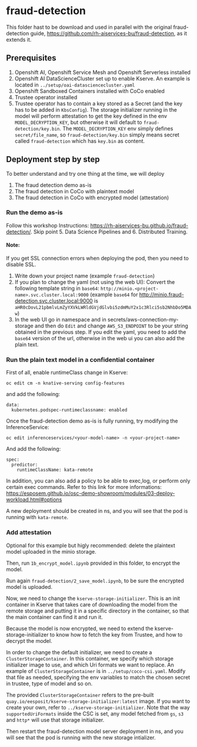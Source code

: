 # fraud-detection

This folder hast to be download and used in parallel with the original fraud-detection guide, <https://github.com/rh-aiservices-bu/fraud-detection>, as it extends it.

## Prerequisites

1. Openshift AI, Openshift Service Mesh and Openshift Serverless installed
2. Openshift AI DataScienceCluster set up to enable Kserve. An example is located in `../setup/oai-datasciencecluster.yaml`
3. Openshift Sandboxed Containers installed with CoCo enabled
4. Trustee operator installed
5. Trustee operator has to contain a key stored as a Secret (and the key has to be added in `KbsConfig`). The storage initializer running in the model will perform attestation to get the key defined in the env `MODEL_DECRYPTION_KEY`, but otherwise it will default to `fraud-detection/key.bin`. The `MODEL_DECRYPTION_KEY` env simply defines `secret/file_name`, so `fraud-detection/key.bin` simply means secret called `fraud-detection` which has `key.bin` as content.

## Deployment step by step

To better understand and try one thing at the time, we will deploy

1. The fraud detection demo as-is
2. The fraud detection in CoCo with plaintext model
3. The fraud detection in CoCo with encrypted model (attestation)

### Run the demo as-is

Follow this workshop Instructions: <https://rh-aiservices-bu.github.io/fraud-detection/>. Skip point 5. Data Science Pipelines and 6. Distributed Training.

#### Note:
If you get SSL connection errors when deploying the pod, then you need to disable SSL.

1. Write down your project name (example `fraud-detection`)
2. If you plan to change the yaml (not using the web UI): Convert the following template string in `base64`: `http://minio.<project-name>.svc.cluster.local:9000` (example `base64` for http://minio.fraud-detection.svc.cluster.local:9000 is `aHR0cDovL21pbmlvLmZyYXVkLWRldGVjdGlvbi5zdmMuY2x1c3Rlci5sb2NhbDo5MDAw`)
3. In the web UI go in namespace <project name> and in secrets/aws-connection-my-storage and then do `Edit` and change `AWS_S3_ENDPOINT` to be your string obtained in the previous step. If you edit the yaml, you need to add the `base64` version of the url, otherwise in the web ui you can also add the plain text.

### Run the plain text model in a confidential container

First of all, enable runtimeClass change in Kserve:
```
oc edit cm -n knative-serving config-features
```
and add the following:
```
data:
  kubernetes.podspec-runtimeclassname: enabled
```

Once the fraud-detection demo as-is is fully running, try modifying the InferenceService:
```
oc edit inferenceservices/<your-model-name> -n <your-project-name>
```
And add the following:
```
spec:
  predictor:
    runtimeClassName: kata-remote
```
In addition, you can also add a policy to be able to exec,log, or perform only certain exec commands. Refer to this link for more informations: https://esposem.github.io/osc-demo-showroom/modules/03-deploy-workload.html#options

A new deployment should be created in <your-project-name> ns, and you will see that the pod is running with `kata-remote`.

### Add attestation

Optional for this example but higly recommended: delete the plaintext model uploaded in the minio storage.

Then, run `1b_encrypt_model.ipynb` provided in this folder, to encrypt the model.

Run again `fraud-detection/2_save_model.ipynb`, to be sure the encrypted model is uploaded.

Now, we need to change the `kserve-storage-initializer`. This is an init container in Kserve that takes care of downloading the model from the remote storage and putting it in a specific directory in the container, so that the main container can find it and run it.

Because the model is now encrypted, we need to extend the kserve-storage-initializer to know how to fetch the key from Trustee, and how to decrypt the model.

In order to change the default initializer, we need to create a `ClusterStorageContainer`. In this container, we specify which storage initializer image to use, and which Uri formats we want to replace. An example of `ClusterStorageContainer` is in `../setup/coco-csi.yaml`. Modify that file as needed, specifying the env variables to match the chosen secret in trustee, type of model and so on.

The provided `ClusterStorageContainer` refers to the pre-built `quay.io/eesposit/kserve-storage-initializer:latest` image. If you want to create your own, refer to `../kserve-storage-initializer`. Note that the way `supportedUriFormats` inside the CSC is set, any model fetched from `gs`, `s3` and `http*` will use that storage initializer.

Then restart the fraud-detection model server deployment in <your-project-name> ns, and you will see that the pod is running with the new storage intializer.
